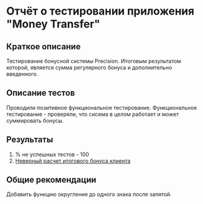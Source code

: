 # Отчёт о тестировании приложения "Money Transfer"

## Краткое описание

Тестирование бонусной системы Precision. Итоговым результатом которой, является сумма регулярного бонуса и дополнительно введенного.

## Описание тестов

Проводили позитивное функциональное тестирование. Функциональное тестирование - проверяли, что сисема в целом работает и может суммировать бонусы.

## Результаты

1. % не успешных тестов - 100
2. [Неверный расчет итогового бонуса клиента](https://github.com/SergeyShein/JAVA2.2-Precision-/issues/1)

## Общие рекомендации

Добавить функцию округления до одного знака после запятой.